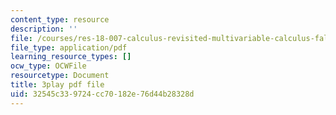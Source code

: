 ```yaml
---
content_type: resource
description: ''
file: /courses/res-18-007-calculus-revisited-multivariable-calculus-fall-2011/32545c339724cc70182e76d44b28328d_Brmq13Waa_Y.pdf
file_type: application/pdf
learning_resource_types: []
ocw_type: OCWFile
resourcetype: Document
title: 3play pdf file
uid: 32545c33-9724-cc70-182e-76d44b28328d
---
```

